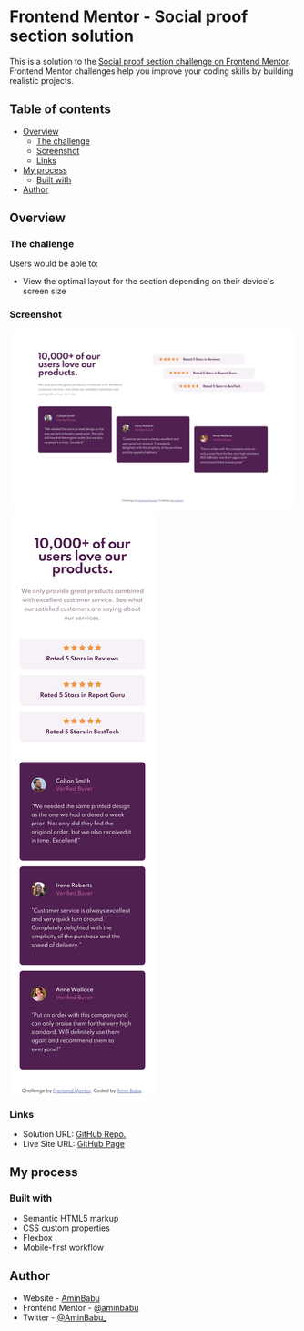# Frontend Mentor - Social proof section solution

This is a solution to the [Social proof section challenge on Frontend Mentor](https://www.frontendmentor.io/challenges/social-proof-section-6e0qTv_bA). Frontend Mentor challenges help you improve your coding skills by building realistic projects.

## Table of contents

- [Overview](#overview)
  - [The challenge](#the-challenge)
  - [Screenshot](#screenshot)
  - [Links](#links)
- [My process](#my-process)
  - [Built with](#built-with)
- [Author](#author)

## Overview

### The challenge

Users would be able to:

- View the optimal layout for the section depending on their device's screen size

### Screenshot

![Desktop Preview](./design/desktop.png)
![Mobile Preview](./design/mobile.png)

### Links

- Solution URL: [GitHub Repo.](https://github.com/aminbabu/FrontendMentorChallenges/tree/master/components/social-proof-section)
- Live Site URL: [GitHub Page](https://aminbabu.github.io/FrontendMentorChallenges/components/social-proof-section)

## My process

### Built with

- Semantic HTML5 markup
- CSS custom properties
- Flexbox
- Mobile-first workflow

## Author

- Website - [AminBabu](#)
- Frontend Mentor - [@aminbabu](https://www.frontendmentor.io/profile/aminbabu)
- Twitter - [@AminBabu\_](https://www.twitter.com/AminBabu_)
